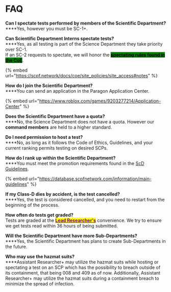 # FAQ

**Can I spectate tests performed by members of the Scientific Department?**\
****Yes, however you must be SC-1+.

**Can Scientific Department Interns spectate tests?**\
****Yes, as all testing is part of the Science Department they take priority over SC-1.\
If an SC-2 requests to spectate, we will honor the [<mark style="background-color:green;">**spectating rules found in the CoE**</mark>](https://scpf.network/docs/coe/site\_policies/site\_access#notes).

{% embed url="https://scpf.network/docs/coe/site_policies/site_access#notes" %}

**How do I join the Scientific Department?**\
****You can send an application in the Paragon Application Center.

{% embed url="https://www.roblox.com/games/9203277214/Application-Center" %}

**Does the Scientific Department have a quota?**\
****No, the Science Department does not have a quota. However our **command members** are held to a higher standard.

**Do I need permission to host a test?**\
****No, as long as it follows the Code of Ethics, Guidelines, and your current ranking permits testing on desired SCPs.

**How do I rank up within the Scientific Department?**\
****You must meet the promotion requirements found in the [ScD Guidelines](main-guidelines.md).

{% embed url="https://database.scpfnetwork.com/information/main-guidelines" %}

**If my Class-D dies by accident, is the test cancelled?**\
****Yes, the test is considered cancelled, and you need to restart from the beginning of the process.

**How often do tests get graded?**\
Tests are graded at the [<mark style="color:purple;">**Lead Researcher's**</mark>](../induction/authors.md#lead-researchers) convenience. We try to ensure we get tests read within 36 hours of being submitted.

**Will the Scientific Department have more Sub-Departments?**\
****Yes, the Scientific Department has plans to create Sub-Departments in the future.

**Who may use the hazmat suits?**\
****Assistant Researcher+ may utilize the hazmat suits while hosting or spectating a test on an SCP which has the possibility to breach outside of its containment, that being 008 and 409 as of now. Additionally, Assistant Researcher+ may utilize the hazmat suits during a containment breach to minimize the spread of infection.
